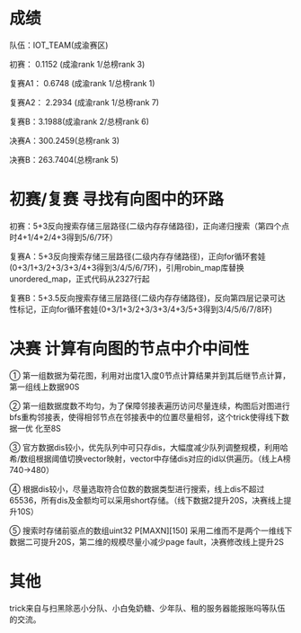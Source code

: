 # 成绩

队伍：IOT_TEAM(成渝赛区)

初赛： 0.1152 (成渝rank 1/总榜rank 3)

复赛A1： 0.6748 (成渝rank 1/总榜rank 1)

复赛A2： 2.2934 (成渝rank 1/总榜rank 7)

复赛B：3.1988(成渝rank 2/总榜rank 6)

决赛A：300.2459(总榜rank 3)

决赛B：263.7404(总榜rank 5)

# 初赛/复赛 寻找有向图中的环路

初赛：5+3反向搜索存储三层路径(二级内存存储路径)，正向递归搜索（第四个点时4+1/4+2/4+3得到5/6/7环）

复赛A：5+3反向搜索存储三层路径(二级内存存储路径)，正向for循环套娃(0+3/1+3/2+3/3+3/4+3得到3/4/5/6/7环)，引用robin_map库替换unordered_map，正式代码从2327行起

复赛B：5+3.5反向搜索存储三层路径(二级内存存储路径)，反向第四层记录可达性标记，正向for循环套娃(0+3/1+3/2+3/3+3/4+3/5+3得到3/4/5/6/7/8环)

# 决赛 计算有向图的节点中介中间性

① 第一组数据为菊花图，利用对出度1入度0节点计算结果并到其后继节点计算，第一组线上数据90S

② 第一组数据度数不均匀，为了保障邻接表遍历访问尽量连续，构图后对图进行bfs重构邻接表，使得相邻节点在邻接表中的位置尽量相邻，这个trick使得线下数据一优
化至8S

③ 官方数据dis较小，优先队列中可只存dis，大幅度减少队列调整规模，利用哈希/数组根据阈值切换vector映射，vector中存储dis对应的id以供遍历。（线上A榜 
740->480）

④ 根据dis较小，尽量选取符合位数的数据类型进行搜索，线上dis不超过65536，所有dis及金额均可以采用short存储。（线下数据2提升20S，决赛线上提升10S）

⑤ 搜索时存储前驱点的数组uint32 P[MAXN][150] 采用二维而不是两个一维线下数据二可提升20S，第二维的规模尽量小减少page fault，决赛修改线上提升2S

# 其他

trick来自与扫黑除恶小分队、小白兔奶糖、少年队、租的服务器能报账吗等队伍的交流。



